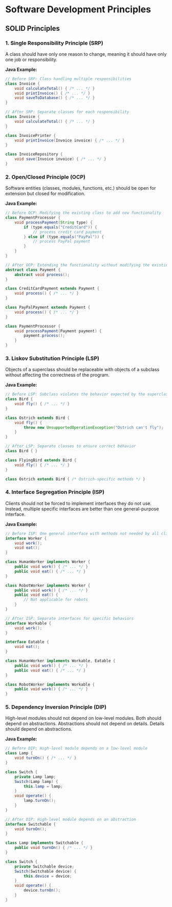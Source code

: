 # Software Development Principles

## SOLID Principles

### 1. Single Responsibility Principle (SRP)
A class should have only one reason to change, meaning it should have only one job or responsibility.

**Java Example:**

```java
// Before SRP: Class handling multiple responsibilities
class Invoice {
    void calculateTotal() { /* ... */ }
    void printInvoice() { /* ... */ }
    void saveToDatabase() { /* ... */ }
}

// After SRP: Separate classes for each responsibility
class Invoice {
    void calculateTotal() { /* ... */ }
}

class InvoicePrinter {
    void printInvoice(Invoice invoice) { /* ... */ }
}

class InvoiceRepository {
    void save(Invoice invoice) { /* ... */ }
}
```

### 2. Open/Closed Principle (OCP)
Software entities (classes, modules, functions, etc.) should be open for extension but closed for modification.

**Java Example:**

```java
// Before OCP: Modifying the existing class to add new functionality
class PaymentProcessor {
    void processPayment(String type) {
        if (type.equals("CreditCard")) {
            // process credit card payment
        } else if (type.equals("PayPal")) {
            // process PayPal payment
        }
    }
}

// After OCP: Extending the functionality without modifying the existing class
abstract class Payment {
    abstract void process();
}

class CreditCardPayment extends Payment {
    void process() { /* ... */ }
}

class PayPalPayment extends Payment {
    void process() { /* ... */ }
}

class PaymentProcessor {
    void processPayment(Payment payment) {
        payment.process();
    }
}
```

### 3. Liskov Substitution Principle (LSP)
Objects of a superclass should be replaceable with objects of a subclass without affecting the correctness of the program.

**Java Example:**

```java
// Before LSP: Subclass violates the behavior expected by the superclass
class Bird {
    void fly() { /* ... */ }
}

class Ostrich extends Bird {
    void fly() { 
        throw new UnsupportedOperationException("Ostrich can't fly");
    }
}

// After LSP: Separate classes to ensure correct behavior
class Bird { }

class FlyingBird extends Bird {
    void fly() { /* ... */ }
}

class Ostrich extends Bird { /* Ostrich-specific methods */ }
```

### 4. Interface Segregation Principle (ISP)
Clients should not be forced to implement interfaces they do not use. Instead, multiple specific interfaces are better than one general-purpose interface.

**Java Example:**

```java
// Before ISP: One general interface with methods not needed by all clients
interface Worker {
    void work();
    void eat();
}

class HumanWorker implements Worker {
    public void work() { /* ... */ }
    public void eat() { /* ... */ }
}

class RobotWorker implements Worker {
    public void work() { /* ... */ }
    public void eat() { 
        // Not applicable for robots
    }
}

// After ISP: Separate interfaces for specific behaviors
interface Workable {
    void work();
}

interface Eatable {
    void eat();
}

class HumanWorker implements Workable, Eatable {
    public void work() { /* ... */ }
    public void eat() { /* ... */ }
}

class RobotWorker implements Workable {
    public void work() { /* ... */ }
}
```

### 5. Dependency Inversion Principle (DIP)
High-level modules should not depend on low-level modules. Both should depend on abstractions. Abstractions should not depend on details. Details should depend on abstractions.

**Java Example:**

```java
// Before DIP: High-level module depends on a low-level module
class Lamp {
    void turnOn() { /* ... */ }
}

class Switch {
    private Lamp lamp;
    Switch(Lamp lamp) {
        this.lamp = lamp;
    }
    void operate() {
        lamp.turnOn();
    }
}

// After DIP: High-level module depends on an abstraction
interface Switchable {
    void turnOn();
}

class Lamp implements Switchable {
    public void turnOn() { /* ... */ }
}

class Switch {
    private Switchable device;
    Switch(Switchable device) {
        this.device = device;
    }
    void operate() {
        device.turnOn();
    }
}
```